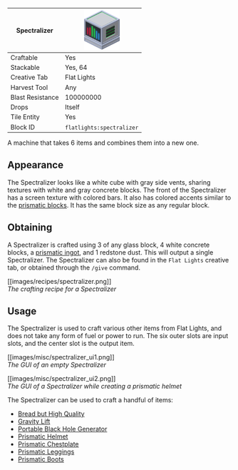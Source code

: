 | Spectralizer     | <img src="images/gifs/spectralizer.gif" width="80" alt=""/> |
|------------------|-------------------------------------------------------------|
| Craftable        | Yes                                                         |
| Stackable        | Yes, 64                                                     |
| Creative Tab     | Flat Lights                                                 |
| Harvest Tool     | Any                                                         |
| Blast Resistance | 100000000                                                   |
| Drops            | Itself                                                      |
| Tile Entity      | Yes                                                         |
| Block ID         | `flatlights:spectralizer`                                   |

A machine that takes 6 items and combines them into a new one.

## Appearance
The Spectralizer looks like a white cube with gray side vents, sharing textures with white and gray concrete blocks. The front of the Spectralizer has a screen texture with colored bars. It also has colored accents similar to the [prismatic blocks](Prismatic-Block). It has the same block size as any regular block.

## Obtaining
A Spectralizer is crafted using 3 of any glass block, 4 white concrete blocks, a [prismatic ingot](Prismatic-Ingot), and 1 redstone dust. This will output a single Spectralizer. The Spectralizer can also be found in the `Flat Lights` creative tab, or obtained through the `/give` command.

[[images/recipes/spectralizer.png]]  
*The crafting recipe for a Spectralizer*

## Usage
The Spectralizer is used to craft various other items from Flat Lights, and does not take any form of fuel or power to run. The six outer slots are input slots, and the center slot is the output item.

[[images/misc/spectralizer_ui1.png]]  
*The GUI of an empty Spectralizer*

[[images/misc/spectralizer_ui2.png]]  
*The GUI of a Spectralizer while creating a prismatic helmet*

The Spectralizer can be used to craft a handful of items:
- [Bread but High Quality](Bread-But-High-Quality)
- [Gravity Lift](Gravity-Lift)
- [Portable Black Hole Generator](Portable-Black-Hole-Generator)
- [Prismatic Helmet](Prismatic-Helmet)
- [Prismatic Chestplate](Prismatic-Chestplate)
- [Prismatic Leggings](Prismatic-Leggings)
- [Prismatic Boots](Prismatic-Boots)

